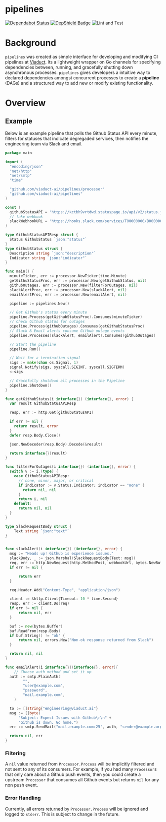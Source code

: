 # pipelines


[![Dependabot Status](https://api.dependabot.com/badges/status?host=github&repo=viaduct-ai/pipelines)](https://dependabot.com) [![DepShield Badge](https://depshield.sonatype.org/badges/viaduct-ai/pipelines/depshield.svg)](https://depshield.github.io) ![Lint and Test](https://github.com/viaduct-ai/pipelines/workflows/Lint%20and%20Test/badge.svg)

# Background
`pipelines` was created as simple interface for developing and modifying CI pipelines at [Viaduct](https://www.viaduct.ai). Its a lightweight wrapper on Go channels for specifying dependencies between, running, and gracefully shutting down asynchronous processes. `pipelines` gives developers a intuitive way to declared dependencies amongst concurrent processes to create a **pipeline** (DAGs) and a structured way to add new or modify existing functionality.

# Overview

## Example

Below is an example pipeline that polls the Github Status API every minute, filters for statuses that indicate degregaded services, then notifies the engineering team via Slack and email.
```go
package main

import (
  "encoding/json"
  "net/http"
  "net/smtp"
  "time"

  "github.com/viaduct-ai/pipelines/processor"
  "github.com/viaduct-ai/pipelines"
)

const (
  githubStatusAPI = "https://kctbh9vrtdwd.statuspage.io/api/v2/status.json"
  // fake webhook
  slackWebhookURL = "https://hooks.slack.com/services/T00000000/B00000000/XXXXXXXXXXXXXXXXXXXXXXXX"
)

type GithubStatusAPIResp struct {
  Status GithubStatus `json:"status"`
}
type GithubStatus struct {
  Description string `json:"description"`
  Indicator string `json:"indicator"`
}

func main() {
  minuteTicker, err := processor.NewTicker(time.Minute)
  getGithuStatusProc, err := processor.New(getGithubStatus, nil)
  githubOutages, err := processor.New(filterForOutages, nil)
  slackAlertProc, err := processor.New(slackAlert, nil)
  emailAlertProc, err := processor.New(emailAlert, nil)

  pipeline := pipelines.New()

  // Get Github's status every minute
  pipeline.Process(getGithubStatusProc).Consumes(minuteTicker)
  // Check Github status for outages
  pipeline.Process(githubOutages).Consumes(getGithubStatusProc)
  // Slack & Email alerts consume Github outage events
  pipeline.Processes(slackAlert, emailAlert).Consumes(githubOutages)

  // Start the pipeline
  pipeline.Run()

  // Wait for a termination signal
  sigs := make(chan os.Signal, 1)
  signal.Notify(sigs, syscall.SIGINT, syscall.SIGTERM)
  <-sigs

  // Gracefully shutdown all processes in the Pipeline
  pipeline.Shutdown()
}

func getGithubStatus(i interface{}) (interface{}, error) {
  var result GithubStatusAPIResp

  resp, err := http.Get(githubStatusAPI)

  if err != nil {
    return result, error
  }
  defer resp.Body.Close()

  json.NewDecoder(resp.Body).Decode(&result)

  return interface{}(result)
}

func filterForOutages(i interface{}) (interface{}, error) {
  switch v := i.(type) {
    case GithubStatusAPIResp:
      // none, minor, major, or critical
      if indicator := v.Status.Indicator; indicator == "none" {
        return nil, nil
      }
      return i, nil
    default:
      return nil, nil
  }
}

type SlackRequestBody struct {
    Text string `json:"text"`
}


func slackAlert(i interface{}) (interface{}, error) {
  msg := "Heads up! Github is experience issues."
  slackBody, _ := json.Marshal(SlackRequestBody{Text: msg})
  req, err := http.NewRequest(http.MethodPost, webhookUrl, bytes.NewBuffer(slackBody))
  if err != nil {

      return err
  }

  req.Header.Add("Content-Type", "application/json")

  client := &http.Client{Timeout: 10 * time.Second}
  resp, err := client.Do(req)
  if err != nil {
      return nil, err
  }

  buf := new(bytes.Buffer)
  buf.ReadFrom(resp.Body)
  if buf.String() != "ok" {
      return nil, errors.New("Non-ok response returned from Slack")
  }

  return nil, nil
}

func emailAlert(i interface{})(interface{}, error){
	// Choose auth method and set it up
  auth := smtp.PlainAuth(
		"",
		"user@example.com",
		"password",
		"mail.example.com",
	)

  to := []string{"engineering@viaduct.ai"}
  msg := []byte(
	  "Subject: Expect Issues with Github\r\n" +
	  "Github is down. Go home.")
  err := smtp.SendMail("mail.example.com:25", auth, "sender@example.org", to, msg)

  return nil, err
}


```

### Filtering
A `nil` value returned from `Processor.Process` will be implicitly filtered and not sent to any of its consumers. For example, if you had many `Processor`s that only care about a Github push events, then you could create a upstream `Processor` that consumes all Github events but returns `nil` for any non push event.


### Error Handling
Currently, all errors returned by `Processor.Process` will be ignored and logged to `stderr`. This is subject to change in the future.
